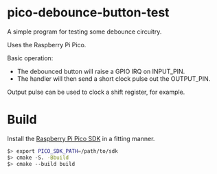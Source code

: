 # pico-debounce-button-test
A simple program for testing some debounce circuitry.

Uses the Raspberry Pi Pico.

Basic operation:
* The debounced button will raise a GPIO IRQ on INPUT_PIN.  
* The handler will then send a short clock pulse out the OUTPUT_PIN.

Output pulse can be used to clock a shift register, for example.


# Build
Install the [Raspberry Pi Pico SDK](google.com) in a fitting manner.
```bash
$> export PICO_SDK_PATH=/path/to/sdk
$> cmake -S. -Bbuild
$> cmake --build build
```